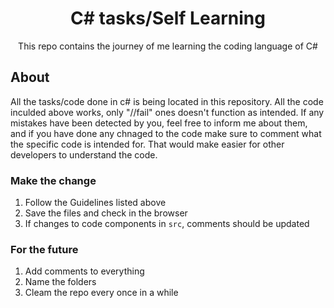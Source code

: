 <h1 align="center">C# tasks/Self Learning</h1>
<div align="center">

This repo contains the journey of me learning the coding language of C#
  
</div>


## About

All the tasks/code done in c# is being located in this repository. All the code inculded above works, only "//fail" ones doesn't function as intended. If any mistakes have been detected by you, feel free to inform me about them, and if you have done any chnaged to the code make sure to comment what the specific code is intended for. That would make easier for other developers to understand the code.


### Make the change

1. Follow the Guidelines listed above
1. Save the files and check in the browser
1. If changes to code components in `src`, comments should be updated


### For the future

1. Add comments to everything
1. Name the folders
1. Cleam the repo every once in a while
